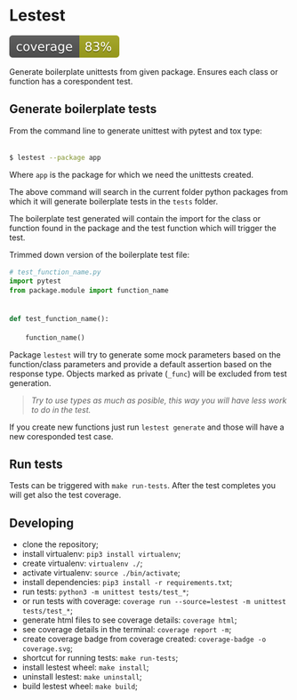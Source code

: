 # Lestest
<img src="./coverage.svg">


Generate boilerplate unittests from given package. Ensures each class or function has a corespondent test. 



## Generate boilerplate tests

From the command line to generate unittest with pytest and tox type:
```bash

$ lestest --package app

```

Where `app` is the package for which we need the unittests created.

The above command will search in the current folder python packages from which it will generate boilerplate tests in the `tests` folder.

The boilerplate test generated will contain the import for the class or function found in the package and the test function which will trigger the test.

Trimmed down version of the boilerplate test file:
```py
# test_function_name.py
import pytest
from package.module import function_name


def test_function_name():

    function_name()

```

Package `lestest` will try to generate some mock parameters based on the function/class parameters and provide a default assertion based on the response type. Objects marked as private (`_func`) will be excluded from test generation.

> *Try to use types as much as posible, this way you will have less work to do in the test.*

If you create new functions just run `lestest generate` and those will have a new coresponded test case.


## Run tests

Tests can be triggered with `make run-tests`. 
After the test completes you will get also the test coverage.


## Developing

- clone the repository;
- install virtualenv: `pip3 install virtualenv`;
- create virtualenv: `virtualenv ./`;
- activate virtualenv: `source ./bin/activate`;
- install dependencies: `pip3 install -r requirements.txt`;
- run tests: `python3 -m unittest tests/test_*`;
- or run tests with coverage: `coverage run --source=lestest -m unittest tests/test_*`;
- generate html files to see coverage details: `coverage html`;
- see coverage details in the terminal: `coverage report -m`; 
- create coverage badge from coverage created: `coverage-badge -o coverage.svg`;
- shortcut for running tests: `make run-tests`;
- install lestest wheel: `make install`;
- uninstall lestest: `make uninstall`;
- build lestest wheel: `make build`;


